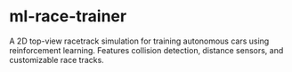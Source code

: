# ml-race-trainer
A 2D top-view racetrack simulation for training autonomous cars using reinforcement learning. Features collision detection, distance sensors, and customizable race tracks.
